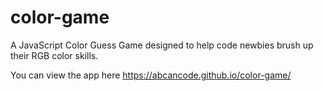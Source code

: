 # color-game
A JavaScript Color Guess Game designed to help code newbies brush up their RGB color skills. 

You can view the app here https://abcancode.github.io/color-game/
